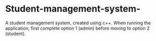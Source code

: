 # Student-management-system-
A student management system, created using c++.
When running the application, first complete option 1 (admin) before moving to option 2 (student).
